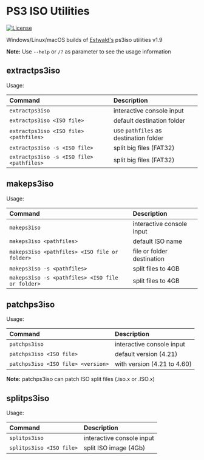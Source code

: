 # PS3 ISO Utilities
[![License](https://img.shields.io/github/license/bucanero/ps3iso-utils.svg)](./LICENSE)

Windows/Linux/macOS builds of [Estwald's](https://github.com/Estwald) ps3iso utilities v1.9

**Note:** Use `--help` or `/?` as parameter to see the usage information

## extractps3iso

Usage:

| Command | Description |
| :----- | :------ |
`extractps3iso`                           | interactive console input
`extractps3iso <ISO file>`                | default destination folder
`extractps3iso <ISO file> <pathfiles>`    | use `pathfiles` as destination folder
`extractps3iso -s <ISO file>`             | split big files (FAT32)
`extractps3iso -s <ISO file> <pathfiles>` | split big files (FAT32)

## makeps3iso

Usage:

| Command | Description |
| :----- | :------ |
`makeps3iso`                                     | interactive console input
`makeps3iso <pathfiles>`                         | default ISO name
`makeps3iso <pathfiles> <ISO file or folder>`    | file or folder destination
`makeps3iso -s <pathfiles>`                      | split files to 4GB
`makeps3iso -s <pathfiles> <ISO file or folder>` | split files to 4GB

## patchps3iso

Usage:

| Command | Description |
| :----- | :------ |
`patchps3iso`                       | interactive console input
`patchps3iso <ISO file>`            | default version (4.21)
`patchps3iso <ISO file> <version>`  | with version (4.21 to 4.60)

**Note:** patchps3iso can patch ISO split files (.iso.x or .ISO.x)

## splitps3iso

Usage:

| Command | Description |
| :----- | :------ |
`splitps3iso`                       | interactive console input
`splitps3iso <ISO file>`            | split ISO image (4Gb)
